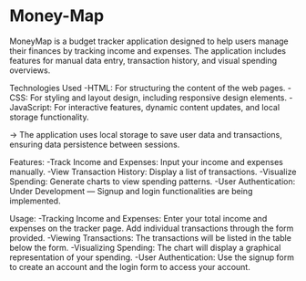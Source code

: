 # Money-Map
MoneyMap is a budget tracker application designed to help users manage their finances by tracking income and expenses. The application includes features for manual data entry, transaction history, and visual spending overviews.

Technologies Used
-HTML: For structuring the content of the web pages.
-CSS: For styling and layout design, including responsive design elements.
-JavaScript: For interactive features, dynamic content updates, and local storage functionality.

-> The application uses local storage to save user data and transactions, ensuring data persistence between sessions.

Features:
-Track Income and Expenses: Input your income and expenses manually.
-View Transaction History: Display a list of transactions.
-Visualize Spending: Generate charts to view spending patterns.
-User Authentication: Under Development — Signup and login functionalities are being implemented.

Usage:
-Tracking Income and Expenses: Enter your total income and expenses on the tracker page. Add individual transactions through the form provided.
-Viewing Transactions: The transactions will be listed in the table below the form.
-Visualizing Spending: The chart will display a graphical representation of your spending.
-User Authentication: Use the signup form to create an account and the login form to access your account.
